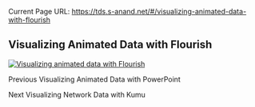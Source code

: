 Current Page URL: https://tds.s-anand.net/#/visualizing-animated-data-with-flourish

## Visualizing Animated Data with Flourish

[![Visualizing animated data with
Flourish](https://i.ytimg.com/vi_webp/JrnIu5Bm8i4/sddefault.webp)](https://youtu.be/JrnIu5Bm8i4)

Previous Visualizing Animated Data with PowerPoint

Next Visualizing Network Data with Kumu

